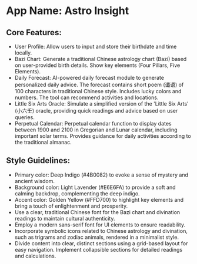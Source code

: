 # **App Name**: Astro Insight

## Core Features:

- User Profile: Allow users to input and store their birthdate and time locally.
- Bazi Chart: Generate a traditional Chinese astrology chart (Bazi) based on user-provided birth details. Show key elements (Four Pillars, Five Elements).
- Daily Forecast: AI-powered daily forecast module to generate personalized daily advice. The forecast contains short poem (谶语) of 100 characters in traditional Chinese style. Includes lucky colors and numbers. The tool can recommend activities and locations.
- Little Six Arts Oracle: Simulate a simplified version of the 'Little Six Arts' (小六壬) oracle, providing quick readings and advice based on user queries.
- Perpetual Calendar: Perpetual calendar function to display dates between 1900 and 2100 in Gregorian and Lunar calendar, including important solar terms. Provides guidance for daily activities according to the traditional almanac.

## Style Guidelines:

- Primary color: Deep Indigo (#4B0082) to evoke a sense of mystery and ancient wisdom.
- Background color: Light Lavender (#E6E6FA) to provide a soft and calming backdrop, complementing the deep indigo.
- Accent color: Golden Yellow (#FFD700) to highlight key elements and bring a touch of enlightenment and prosperity.
- Use a clear, traditional Chinese font for the Bazi chart and divination readings to maintain cultural authenticity.
- Employ a modern sans-serif font for UI elements to ensure readability.
- Incorporate symbolic icons related to Chinese astrology and divination, such as trigrams and zodiac animals, rendered in a minimalist style.
- Divide content into clear, distinct sections using a grid-based layout for easy navigation. Implement collapsible sections for detailed readings and calculations.